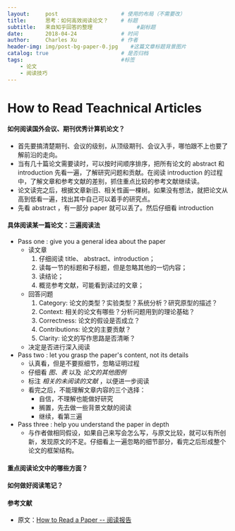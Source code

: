 ```yaml
---
layout:     post                    # 使用的布局（不需要改）
title:      思考：如何高效阅读论文？    # 标题 
subtitle:   来自知乎回答的整理			   #副标题
date:       2018-04-24              # 时间
author:     Charles Xu              # 作者
header-img: img/post-bg-paper-0.jpg    #这篇文章标题背景图片
catalog: true                       # 是否归档
tags:                               #标签
    - 论文
    - 阅读技巧
---
```

#  How to Read Teachnical Articles
####  如何阅读国外会议、期刊优秀计算机论文？
- 首先要搞清楚期刊、会议的级别，从顶级期刊、会议入手，哪怕跟不上也要了解前沿的走向。
- 当有几十篇论文需要读时，可以按时间顺序排序，把所有论文的 abstract 和 introduction 先看一遍，了解研究问题和贡献。在阅读 introduction 的过程中，了解文章和参考文献的差别，抓住重点比较的参考文献继续读。
- 论文读完之后，根据文章新旧、相关性画一棵树。如果没有想法，就把论文从高到低看一遍，找出其中自己可以着手的研究点。
- 先看 abstract ，有一部分 paper 就可以丢了。然后仔细看 introduction 

####  具体阅读某一篇论文：三遍阅读法
- Pass one : give you a general idea about the paper
	- 读文章
		1. 仔细阅读 title、 abstract、introduction；
		2. 读每一节的标题和子标题，但是忽略其他的一切内容；
		3. 读结论；
		4. 概览参考文献，可能看到读过的文章；
	- 回答问题
		1. Category: 论文的类型？实验类型？系统分析？研究原型的描述？
		2. Context: 相关的论文有哪些？分析问题用到的理论基础？
		3. Correctness: 论文的假设是否成立？
		4. Contributions: 论文的主要贡献？
		5. Clarity: 论文的写作思路是否清晰？
	- 决定是否进行深入阅读
- Pass two : let you grasp the paper's content, not its details
	- 认真看，但是不要抠细节，忽略证明过程
	- 仔细看 *图、表* 以及 *论文的其他图例*
	- 标注 *相关的未阅读的文献* ，以便进一步阅读
	- 看完之后，不能理解文章内容的三个选择：
		- 自信，不理解也能做好研究
		- 搁置，先去做一些背景文献的阅读
		- 继续，看第三遍
- Pass three : help you understand the paper in depth
	- 与作者做相同假设，如果自己来写会怎么写，与原文比较，就可以有所创新，发现原文的不足。仔细看上一遍忽略的细节部分，看完之后形成整个论文的框架结构。


####  重点阅读论文中的哪些方面？

####  如何做好阅读笔记？

####  参考文献
- 原文：[How to Read a Paper -- 阅读报告](https://blog.csdn.net/rs_network/article/details/8520297)
